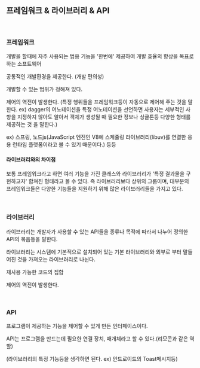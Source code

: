 ## 프레임워크 & 라이브러리 & API

<br>

### 프레임워크

개발을 할때에 자주 사용되는 범용 기능을 '한번에' 제공하여 개발 효율의 향상을 목표로 하는 소프트웨어

공통적인 개발환경을 제공한다. (개발 편의성)

개발할 수 있는 범위가 정해져 있다.

제어의 역전이 발생한다. (특정 행위들을 프레임워크등이 자동으로 제어해 주는 것을 말한다. ex) dagger의 어노테이션을 특정 어노테이션을 선언하면 사용자는 세부적인 사항을 지정하지 않아도 알아서 객체가 생성될 때 필요한 정보나 싱글톤등 다양한 형태를 제공하는 것 을 말한다.)

ex) 스프링, 노드js(JavaScript 엔진인 V8에 스케쥴링 라이브러리(libuv)를 연결한 응용 런타임 플랫폼이라고 볼 수 있기 때문이다.) 등등

#### 라이브러리와의 차이점

보통 프레임워크라고 하면 여러 기능을 가진 클래스와 라이브러리가 '특정 결과물을 구현하고자' 합쳐진 형태라고 볼 수 있다. 즉 라이브러리보다 상위의 그룹이며, 대부분의 프레임워크들은 다양한 기능들을 지원하기 위해 많은 라이브러리들을 가지고 있다.


<br>

### 라이브러리

라이브러리는 개발자가 사용할 수 있는 API들을 종류나 목적에 따라서 나누어 정의한 API의 묶음등을 말한다.

라이브러리는 시스템에 기본적으로 설치되어 있는 기본 라이브러리와 외부로 부터 말들어진 것을 가져오는 라이브러리로 나뉜다.

재사용 가능한 코드의 집합

제어의 역전이 발생한다.



<br>

### API

프로그램이 제공하는 기능을 제어할 수 있게 만든 인터페이스이다.

API는 프로그램을 만드는데 필요한 연결 장치, 매개체라고 할 수 있다.(리모콘과 같은 역할)

(라이브러리의 특정 기능등을 생각하면 된다. ex) 안드로이드의 Toast메시지등)